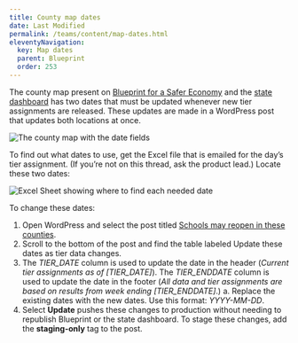 ```yaml
---
title: County map dates
date: Last Modified 
permalink: /teams/content/map-dates.html
eleventyNavigation:
  key: Map dates
  parent: Blueprint
  order: 253
---
```


The county map present on [Blueprint for a Safer Economy](https://covid19.ca.gov/safer-economy/) and the [state dashboard](https://covid19.ca.gov/state-dashboard/) has two dates that must be updated whenever new tier assignments are released. These updates are made in a WordPress post that updates both locations at once.

![The county map with the date fields](https://cagov.github.io/covid19.ca.gov-site-eng-playbook/content/images/county-map-dates.jpg)

To find out what dates to use, get the Excel file that is emailed for the day’s tier assignment. (If you’re not on this thread, ask the product lead.) Locate these two dates:

![Excel Sheet showing where to find each needed date](https://cagov.github.io/covid19.ca.gov-site-eng-playbook/content/images/tier-spreadsheet-dates.jpg)

To change these dates:

1. Open WordPress and select the post titled [Schools may reopen in these counties](https://as-go-covid19-d-001.azurewebsites.net/wp-admin/post.php?post=6422&action=edit).
2. Scroll to the bottom of the post and find the table labeled Update these dates as tier data changes.
3. The _TIER_DATE_ column is used to update the date in the header (_Current tier assignments as of [TIER_DATE]_). The _TIER_ENDDATE_ column is used to update the date in the footer (_All data and tier assignments are based on results from week ending [TIER_ENDDATE]_.)
  a. Replace the existing dates with the new dates. Use this format: _YYYY-MM-DD_.
4. Select **Update** pushes these changes to production without needing to republish Blueprint or the state dashboard. To stage these changes, add the **staging-only** tag to the post.
